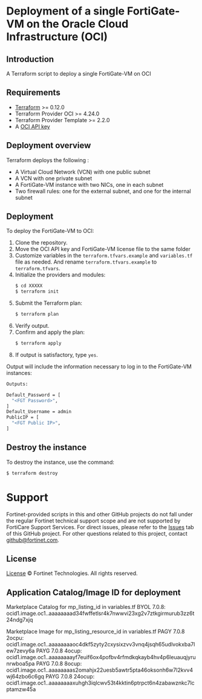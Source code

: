 # Deployment of a single FortiGate-VM on the Oracle Cloud Infrastructure (OCI)
## Introduction
A Terraform script to deploy a single FortiGate-VM on OCI

## Requirements
* [Terraform](https://learn.hashicorp.com/terraform/getting-started/install.html) >= 0.12.0
* Terraform Provider OCI >= 4.24.0
* Terraform Provider Template >= 2.2.0
* A [OCI API key](https://docs.cloud.oracle.com/en-us/iaas/Content/API/Concepts/apisigningkey.htm)

## Deployment overview
Terraform deploys the following :
   - A Virtual Cloud Network (VCN) with one public subnet
   - A VCN with one private subnet
   - A FortiGate-VM instance with two NICs, one in each subnet
   - Two firewall rules: one for the external subnet, and one for the internal subnet

## Deployment
To deploy the FortiGate-VM to OCI:
1. Clone the repository.
2. Move the OCI API key and FortiGate-VM license file to the same folder
3. Customize variables in the `terraform.tfvars.example` and `variables.tf` file as needed.  And rename `terraform.tfvars.example` to `terraform.tfvars`.
5. Initialize the providers and modules:
   ```sh
   $ cd XXXXX
   $ terraform init
    ```
5. Submit the Terraform plan:
   ```sh
   $ terraform plan
   ```
6. Verify output.
7. Confirm and apply the plan:
   ```sh
   $ terraform apply
   ```
8. If output is satisfactory, type `yes`.

Output will include the information necessary to log in to the FortiGate-VM instances:
```sh
Outputs:

Default_Password = [
  "<FGT Password>",
]
Default_Username = admin
PublicIP = [
  "<FGT Public IP>",
]

```

## Destroy the instance
To destroy the instance, use the command:
```sh
$ terraform destroy
```

# Support
Fortinet-provided scripts in this and other GitHub projects do not fall under the regular Fortinet technical support scope and are not supported by FortiCare Support Services.
For direct issues, please refer to the [Issues](https://github.com/fortinet/fortigate-terraform-deploy/issues) tab of this GitHub project.
For other questions related to this project, contact [github@fortinet.com](mailto:github@fortinet.com).

## License
[License](https://github.com/fortinet/fortigate-terraform-deploy/blob/master/LICENSE) © Fortinet Technologies. All rights reserved.


## Application Catalog/Image ID for deployment
Marketplace Catalog for mp_listing_id in variables.tf
BYOL 7.0.8: ocid1.image.oc1..aaaaaaaad34fwffetlsr4k7nwwvi23xg2v7ztkgirmurub3zz6t24ndg7xjq

Marketplace Image for mp_listing_resource_id in variables.tf
PAGY 7.0.8 2ocpu: ocid1.image.oc1..aaaaaaaaoc4dkf5zyty2cxysixzvv3vnq4jsqh65udlvokxba7lew7zevy6a
PAYG 7.0.8 4ocup: ocid1.image.oc1..aaaaaaaayf7euif6ox4pofbv4rfmdkqkayb4hv4p6leuauqjyrunrwboa5pa
PAYG 7.0.8 8ocup: ocid1.image.oc1..aaaaaaaas2omahjx22uesb5awtr5pta46oksonh6w7l2kvv4wj64zbo6c6gq
PAYG 7.0.8 24ocup:  ocid1.image.oc1..aaaaaaaaxuhgh3iqlcwv53t4kktin6ptrpct6n4zabawznkc7lcptamzw45a
